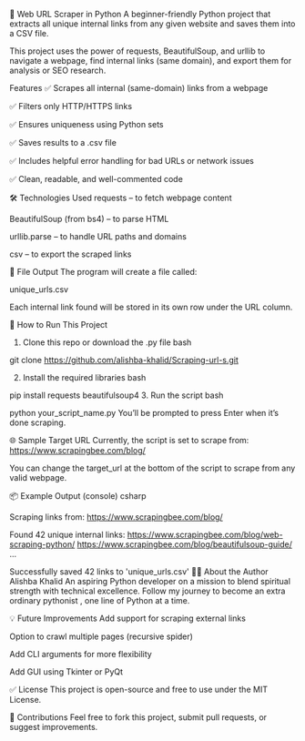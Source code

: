 🔗 Web URL Scraper in Python
A beginner-friendly Python project that extracts all unique internal links from any given website and saves them into a CSV file.

This project uses the power of requests, BeautifulSoup, and urllib to navigate a webpage, find internal links (same domain), and export them for analysis or SEO research.

 Features
✅ Scrapes all internal (same-domain) links from a webpage

✅ Filters only HTTP/HTTPS links

✅ Ensures uniqueness using Python sets

✅ Saves results to a .csv file

✅ Includes helpful error handling for bad URLs or network issues

✅ Clean, readable, and well-commented code

🛠 Technologies Used
requests – to fetch webpage content

BeautifulSoup (from bs4) – to parse HTML

urllib.parse – to handle URL paths and domains

csv – to export the scraped links

📂 File Output
The program will create a file called:

unique_urls.csv

Each internal link found will be stored in its own row under the URL column.

🚀 How to Run This Project
1. Clone this repo or download the .py file
bash

git clone https://github.com/alishba-khalid/Scraping-url-s.git

2. Install the required libraries
bash

pip install requests beautifulsoup4
3. Run the script
bash

python your_script_name.py
You’ll be prompted to press Enter when it’s done scraping.

🌐 Sample Target URL
Currently, the script is set to scrape from:
https://www.scrapingbee.com/blog/

You can change the target_url at the bottom of the script to scrape from any valid webpage.

📦 Example Output (console)
csharp

Scraping links from: https://www.scrapingbee.com/blog/

Found 42 unique internal links:
https://www.scrapingbee.com/blog/web-scraping-python/
https://www.scrapingbee.com/blog/beautifulsoup-guide/
...

Successfully saved 42 links to 'unique_urls.csv'
🙋‍♀️ About the Author
Alishba Khalid
An aspiring Python developer on a mission to blend spiritual strength with technical excellence.
Follow my journey to become an extra ordinary pythonist , one line of Python at a time.

💡 Future Improvements
Add support for scraping external links

Option to crawl multiple pages (recursive spider)

Add CLI arguments for more flexibility

Add GUI using Tkinter or PyQt

✅ License
This project is open-source and free to use under the MIT License.

🤝 Contributions
Feel free to fork this project, submit pull requests, or suggest improvements.




